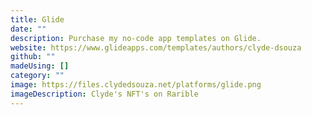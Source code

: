 ```yaml
---
title: Glide
date: ""
description: Purchase my no-code app templates on Glide.
website: https://www.glideapps.com/templates/authors/clyde-dsouza
github: ""
madeUsing: []
category: ""
image: https://files.clydedsouza.net/platforms/glide.png
imageDescription: Clyde's NFT's on Rarible
---
```

